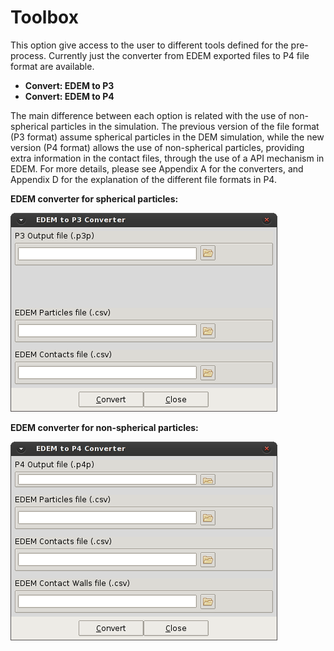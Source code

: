 # Toolbox

This option give access to the user to different tools defined for the pre-process. Currently just the
converter from EDEM exported files to P4 file format are available.

* **Convert: EDEM to P3**
* **Convert: EDEM to P4**

The main difference between each option is related with the use of non-spherical particles in the
simulation. The previous version of the file format (P3 format) assume spherical particles in the DEM
simulation, while the new version (P4 format) allows the use of non-spherical particles, providing extra
information in the contact files, through the use of a API mechanism in EDEM. For more details, please
see Appendix A for the converters, and Appendix D for the explanation of the different file formats in
P4.


**EDEM converter for spherical particles:**

![Screenshot](img/p4_convert_edem_to_p3.png)



**EDEM converter for non-spherical particles:**

![Screenshot](img/p4_convert_edem_to_p4.png)
